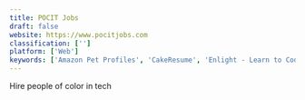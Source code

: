 ```yaml
---
title: POCIT Jobs
draft: false 
website: https://www.pocitjobs.com
classification: ['']
platform: ['Web']
keywords: ['Amazon Pet Profiles', 'CakeResume', 'Enlight - Learn to Code', 'Kickresume', 'Known Pro', 'LinkedIn Audience Network', 'Lynda', 'NonTechTech Beta', 'Pathrise', 'ResumUP', 'Resume Samples', 'Resume.io', 'ResumeBot', 'Standard Resume Pro', 'Strikingly - Resume', 'The New VisualCV', 'Torre Bio']
---
```

Hire people of color in tech